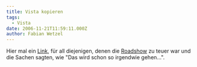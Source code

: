 ```yaml
---
title: Vista kopieren
tags:
  - Vista
date: 2006-11-21T11:59:11.000Z
author: Fabian Wetzel
---
```


Hier mal ein [Link](http://www.golem.de/0611/49039.html), für all diejenigen, denen die [Roadshow](http://www.microsoft.com/germany/Events/launch2007/itpros/) zu teuer war und die Sachen sagten, wie "Das wird schon so irgendwie gehen...".


